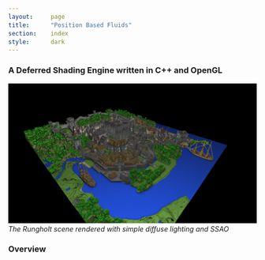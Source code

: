 ```yaml
---
layout:     page
title:      "Position Based Fluids"
section:	index
style:		dark
---
```


### A Deferred Shading Engine written in C++ and OpenGL

![A test scene with SSAO](../images/deferred.png)
*The Rungholt scene rendered with simple diffuse lighting and SSAO*

### Overview ###
